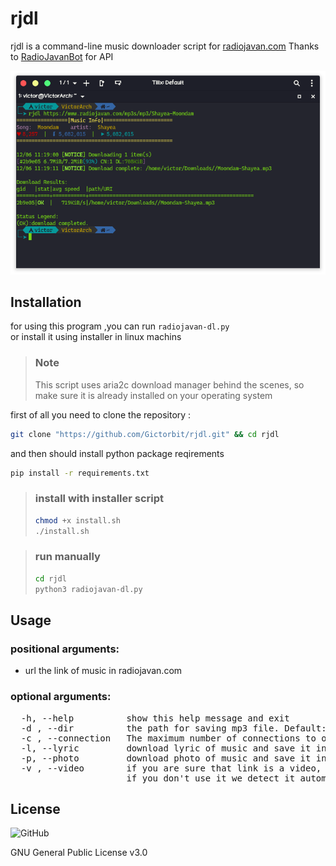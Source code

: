 # rjdl

rjdl is a command-line music downloader script for [radiojavan.com](https://radiojavan.com)
 Thanks to [RadioJavanBot](https://github.com/iw4p/RadioJavanBot) for API

 ![screenshot](Screenshot.png)

## Installation

for using this program ,you can run `radiojavan-dl.py` <br> or install it using installer in linux machins</br>

>### Note
>This script uses aria2c download manager behind the scenes, so make sure it is already installed on your operating system 


first of all you need to clone the repository :

```bash
git clone "https://github.com/Gictorbit/rjdl.git" && cd rjdl
```

and then should install python package reqirements

```bash
pip install -r requirements.txt
```
>### install with installer script
>```bash
>chmod +x install.sh
>./install.sh
>```

>### run manually
>```bash
>cd rjdl
>python3 radiojavan-dl.py
>```

## Usage

### positional arguments:
*  url                 the link of music in radiojavan.com

### optional arguments:
<pre>
  -h, --help          show this help message and exit
  -d , --dir          the path for saving mp3 file. Default: ~/Downloads
  -c , --connection   The maximum number of connections to one server for each download. Default: 1
  -l, --lyric         download lyric of music and save it in specified dir. Default: ~/Downloads
  -p, --photo         download photo of music and save it in specified dir. Default: ~/Downloads
  -v , --video        if you are sure that link is a video, you can choose quality directly
                      if you don't use it we detect it automatically
</pre>

## License
![GitHub](https://img.shields.io/github/license/gictorbit/cpaneltop?style=for-the-badge)

GNU General Public License v3.0